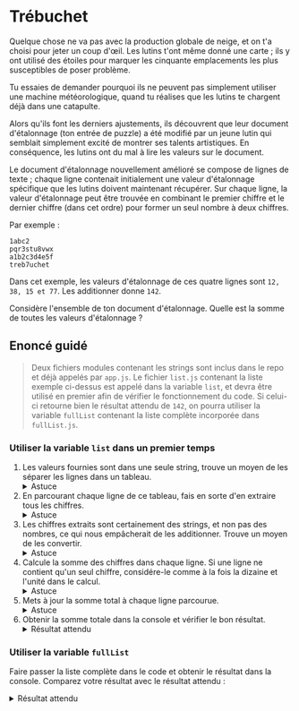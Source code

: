 # Trébuchet

Quelque chose ne va pas avec la production globale de neige, et on t'a choisi pour jeter un coup d'œil. Les lutins t'ont même donné une carte ; ils y ont utilisé des étoiles pour marquer les cinquante emplacements les plus susceptibles de poser problème.

Tu essaies de demander pourquoi ils ne peuvent pas simplement utiliser une machine météorologique, quand tu réalises que les lutins te chargent déjà dans une catapulte.

Alors qu'ils font les derniers ajustements, ils découvrent que leur document d'étalonnage (ton entrée de puzzle) a été modifié par un jeune lutin qui semblait simplement excité de montrer ses talents artistiques. En conséquence, les lutins ont du mal à lire les valeurs sur le document.

Le document d'étalonnage nouvellement amélioré se compose de lignes de texte ; chaque ligne contenait initialement une valeur d'étalonnage spécifique que les lutins doivent maintenant récupérer. Sur chaque ligne, la valeur d'étalonnage peut être trouvée en combinant le premier chiffre et le dernier chiffre (dans cet ordre) pour former un seul nombre à deux chiffres.

Par exemple :

```
1abc2
pqr3stu8vwx
a1b2c3d4e5f
treb7uchet
```

Dans cet exemple, les valeurs d'étalonnage de ces quatre lignes sont `12, 38, 15 et 77`. Les additionner donne `142`.

Considère l'ensemble de ton document d'étalonnage. Quelle est la somme de toutes les valeurs d'étalonnage ?

## Enoncé guidé

> Deux fichiers modules contenant les strings sont inclus dans le repo et déjà appelés par `app.js`. Le fichier `list.js` contenant la liste exemple ci-dessus est appelé dans la variable `list`, et devra être utilisé en premier afin de vérifier le fonctionnement du code. Si celui-ci retourne bien le résultat attendu de `142`, on pourra utiliser la variable `fullList` contenant la liste complète incorporée dans `fullList.js`.

### Utiliser la variable `list` dans un premier temps

1. Les valeurs fournies sont dans une seule string, trouve un moyen de les séparer les lignes dans un tableau. <details><summary>Astuce</summary><sub>La méthode 2 de [cette page](https://codereviewvideos.com/how-to-convert-a-plain-text-list-to-an-array-in-javascript/) pourrait aider.</sub></details>
2. En parcourant chaque ligne de ce tableau, fais en sorte d'en extraire tous les chiffres. <details><summary>Astuce</summary><sub>Une solution peut être d'utiliser RegExp pour [chercher des chiffres entre 0 et 9](https://www.w3schools.com/jsref/jsref_regexp_0-9.asp) et de vérifier leur présence avec [string.match()](https://developer.mozilla.org/fr/docs/Web/JavaScript/Reference/Global_Objects/String/match).</sub></details>
3. Les chiffres extraits sont certainement des strings, et non pas des nombres, ce qui nous empâcherait de les additionner. Trouve un moyen de les convertir.<details><summary>Astuce</summary><sub>Plutot que de convertir ces strings en nombre avec un parseInt dans un boucle for, il peut être plus simple d'utiliser la méthode [array.map()](https://developer.mozilla.org/fr/docs/Web/JavaScript/Reference/Global_Objects/Array/map) et d'appliquer le `parseInt` ici</sub></details>
4. Calcule la somme des chiffres dans chaque ligne. Si une ligne ne contient qu'un seul chiffre, considére-le comme à la fois la dizaine et l'unité dans le calcul.<details><summary>Astuce</summary><sub>Utilise une condition `if` pour vérifier si la ligne contient au moins un chiffre. Si c'est le cas, utilise une autre condition (par exemple ternaire) pour déterminer s'il y a un ou plusieurs chiffres. Si il y en a plusieurs, multiplie le premier chiffre par 10 et additionne le dernier (par exemple si il y a `5, 8, 3 et 2`, fais `5x10+2` pour avoir `52`), sinon utilise le même chiffre dans la multiplication et l'addition(par exemple si il y a seulement un `7`, fais `7x10+7` pour avoir `77`).</sub></details>
5. Mets à jour la somme total à chaque ligne parcourue.<details><summary>Astuce</summary><sub>Utilise l'opérateur '+=' pour ajouter la somme de la ligne à la somme totale.</sub></details>
6. Obtenir la somme totale dans la console et vérifier le bon résultat.<details><summary>Résultat attendu</summary>`142`</details>

### Utiliser la variable `fullList`

Faire passer la liste complète dans le code et obtenir le résultat dans la console.
Comparez votre résultat avec le résultat attendu :<details><summary>Résultat attendu</summary>`53974`</details>
